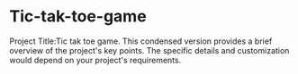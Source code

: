 # Tic-tak-toe-game
Project Title:Tic tak toe game. This condensed version provides a brief overview of the project's key points. The specific details and customization would depend on your project's requirements.
